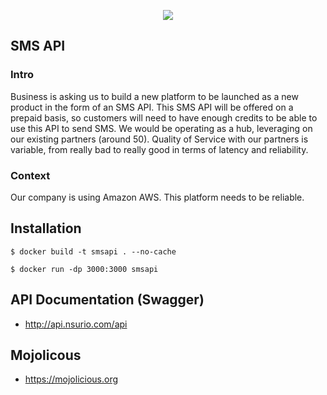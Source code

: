 <p align="center">
  <a href="https://mojolicious.org">
    <img src="https://raw.github.com/mojolicious/mojo/main/lib/Mojolicious/resources/public/mojo/logo.png?raw=true" style="margin: 0 auto;">
  </a>
</p>

## SMS API

### Intro
Business is asking us to build a new platform to be launched as a new product in the form of an
SMS API.
This SMS API will be offered on a prepaid basis, so customers will need to have enough credits
to be able to use this API to send SMS.
We would be operating as a hub, leveraging on our existing partners (around 50). Quality of
Service with our partners is variable, from really bad to really good in terms of latency and
reliability.

### Context
Our company is using Amazon AWS. This platform needs to be reliable.

## Installation

<div class="termy">

```console
$ docker build -t smsapi . --no-cache

$ docker run -dp 3000:3000 smsapi
```

</div>

## API Documentation (Swagger)

 - http://api.nsurio.com/api

 ## Mojolicous

 - https://mojolicious.org